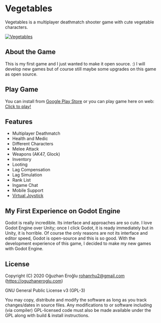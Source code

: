 # Vegetables
Vegetables is a multiplayer deathmatch shooter game with cute vegetable characters.

[![Vegetables](media/vegetables-trailer.gif)](https://evrenselkisilik.itch.io/vegetables)

## About the Game
This is my first game and I just wanted to make it open source. :) I will develop new games but of course still maybe some upgrades on this game as open source.

## Play Game
You can install from [Google Play Store](https://play.google.com/store/apps/details?id=com.oguzhaneroglu.vegetables) or you can play game here on web: [Click to play!](https://evrenselkisilik.itch.io/vegetables)

## Features
* Multiplayer Deathmatch
* Health and Medic
* Different Characters
* Melee Attack
* Weapons (AK47, Glock)
* Inventory
* Looting
* Lag Compensation
* Lag Simulation
* Rank List
* Ingame Chat
* Mobile Support
* [Virtual Joystick](https://github.com/rohanrhu/virtual-joystick)

## My First Experience on Godot Engine
Godot is really incredible. Its interface and approaches are so cute. I love Godot Engine over Unity; once I click Godot, it is ready immediately but in Unity, it is horrible. Of course the only reasons are not its interface and editor speed, Godot is open-source and this is so good. With the development experience of this game, I decided to make my new games with Godot Engine.

## License
Copyright (C) 2020 Oğuzhan Eroğlu <rohanrhu2@gmail.com> (https://oguzhaneroglu.com)

GNU General Public License v3 (GPL-3)

You may copy, distribute and modify the software as long as you track changes/dates in source files. Any modifications to or software including (via compiler) GPL-licensed code must also be made available under the GPL along with build & install instructions.
